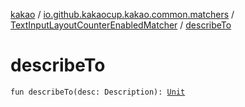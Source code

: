 [kakao](../../index.md) / [io.github.kakaocup.kakao.common.matchers](../index.md) / [TextInputLayoutCounterEnabledMatcher](index.md) / [describeTo](./describe-to.md)

# describeTo

`fun describeTo(desc: Description): `[`Unit`](https://kotlinlang.org/api/latest/jvm/stdlib/kotlin/-unit/index.html)